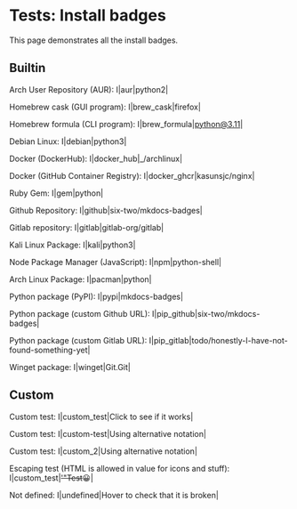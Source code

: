 # Tests: Install badges

This page demonstrates all the install badges.

## Builtin

Arch User Repository (AUR):
I|aur|python2|

Homebrew cask (GUI program):
I|brew_cask|firefox|

Homebrew formula (CLI program):
I|brew_formula|python@3.11|

Debian Linux:
I|debian|python3|

Docker (DockerHub):
I|docker_hub|_/archlinux|

Docker (GitHub Container Registry):
I|docker_ghcr|kasunsjc/nginx|

Ruby Gem:
I|gem|python|

Github Repository:
I|github|six-two/mkdocs-badges|

Gitlab repository:
I|gitlab|gitlab-org/gitlab|

Kali Linux Package:
I|kali|python3|

Node Package Manager (JavaScript):
I|npm|python-shell|

Arch Linux Package:
I|pacman|python|

Python package (PyPI):
I|pypi|mkdocs-badges|

Python package (custom Github URL):
I|pip_github|six-two/mkdocs-badges|

Python package (custom Gitlab URL):
I|pip_gitlab|todo/honestly-I-have-not-found-something-yet|

Winget package:
I|winget|Git.Git|

## Custom

Custom test:
I|custom_test|Click to see if it works|

Custom test:
I|custom-test|Using alternative notation|

Custom test:
I|custom_2|Using alternative notation|

Escaping test (HTML is allowed in value for icons and stuff):
I|custom_test|<s>'"Test</s>😀|

Not defined:
I|undefined|Hover to check that it is broken|

